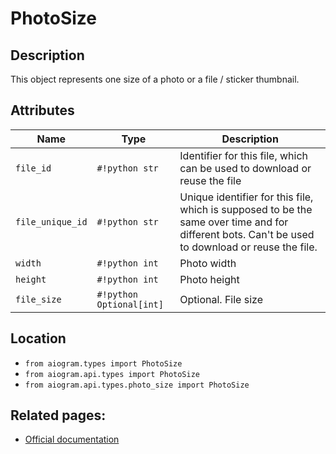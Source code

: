 # PhotoSize

## Description

This object represents one size of a photo or a file / sticker thumbnail.


## Attributes

| Name | Type | Description |
| - | - | - |
| `file_id` | `#!python str` | Identifier for this file, which can be used to download or reuse the file |
| `file_unique_id` | `#!python str` | Unique identifier for this file, which is supposed to be the same over time and for different bots. Can't be used to download or reuse the file. |
| `width` | `#!python int` | Photo width |
| `height` | `#!python int` | Photo height |
| `file_size` | `#!python Optional[int]` | Optional. File size |



## Location

- `from aiogram.types import PhotoSize`
- `from aiogram.api.types import PhotoSize`
- `from aiogram.api.types.photo_size import PhotoSize`

## Related pages:

- [Official documentation](https://core.telegram.org/bots/api#photosize)
